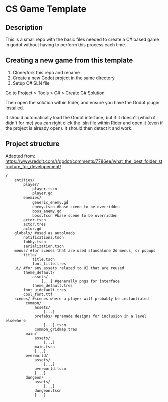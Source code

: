 # CS Game Template

## Description
This is a small repo with the basic files needed to create a C# based game in godot without having to perform this process each time.

## Creating a new game from this template

1. Clone/fork this repo and rename
2. Create a new Godot project in the same directory
3. Setup C# SLN file

Go to Project > Tools > C# > Create C# Solution

Then open the solution within Rider, and ensure you have the Godot plugin installed.

It should automatically load the Godot interface, but if it doesn't (which it didn't for me) you can right click the .sln file within Rider and open it (even if the project is already open). It should then detect it and work.

## Project structure
Adapted from: https://www.reddit.com/r/godot/comments/7786ee/what_the_best_folder_structure_for_developement/

```
/
    entities/
        player/
            player.tscn
            player.gd
        enemies/
            generic_enemy.gd
            enemy.tscn #base scene to be overridden
            boss_enemy.gd
            boss.tscn #base scene to be overridden
        actor.tscn
        actor.tres
        actor.gd
    globals/ #used as autoloads
        notifications.tscn
        lobby.tscn
        serialization.tscn
    menus/ #for scenes that are used standalone 2d menus, or popups
        title/
            title.tscn
            font_title.tres
    ui/ #for any assets related to UI that are reused
        theme_default/
            assets/
                [...] #generally pngs for interface
            theme_default.tres
        font_uidefault.tres
        cool_font.ttf
    scenes/ #scenes where a player will probably be instantiated
         common/
             assets/
                 [...]
             prefabs/ #premade designs for inclusion in a level elsewhere
                 [...].tscn
             common_gridmap.tres
         main/
             assets/
                 [...]
             main.tscn
             [...]
         overworld/
             assets/
                 [...]
             overworld.tscn
             [...]
         dungeon/
             assets/
                 [...]
             dungeon.tscn
             [...]
```